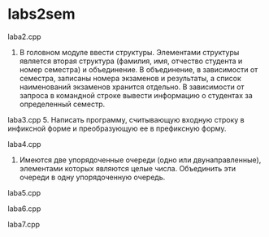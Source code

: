 # labs2sem
laba2.cpp
1. В головном модуле ввести структуры. Элементами структуры является вторая структура (фамилия, имя, отчество студента и номер семестра) и объединение. В объединение, в зависимости от семестра, записаны номера экзаменов и результаты, а список наименований экзаменов хранится отдельно. В зависимости от запроса в командной строке вывести информацию о студентах за определенный семестр.

laba3.cpp
5. Написать программу, считывающую входную строку в инфиксной форме и преобразующую ее в префиксную форму.

laba4.cpp
1. Имеются две упорядоченные очереди (одно или двунаправленные), элементами которых являются целые числа. Объединить эти очереди в одну упорядоченную очередь.

laba5.cpp


laba6.cpp


laba7.cpp
